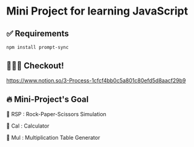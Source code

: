 # Mini Project for learning JavaScript
## ✅ Requirements
```
npm install prompt-sync
```
## 🙋🏼‍♀️ Checkout!
https://www.notion.so/3-Process-1cfcf4bb0c5a801c80efd5d8aacf29b9

## 🔥 Mini-Project's Goal

📌 RSP : Rock-Paper-Scissors Simulation

📌 Cal : Calculator

📌 Mul : Multiplication Table Generator

